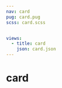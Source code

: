 ```yaml
---
nav: card
pug: card.pug
scss: card.scss


views:
  - title: card
    json: card.json
---
```


# card
